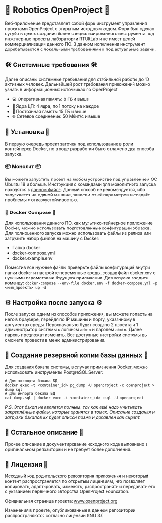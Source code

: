 # 🤖 Robotics OpenProject 🤖

Веб-приложение представляет собой форк инструмент управления проектами OpenProject с открытым исходным кодом.
Форк был сделан сугубо в целях создания более специализированного инструмента под инженерные проекты лаборатории RTUItLab и не имеет целей коммерциализации данного ПО.
В данном исполнении инструмент дорабатывается с локальными требованиями и под актуальные задачи.

## 🛠️ Системные требования 🛠️

Далее описаны системные требования для стабильной работы до 10 активных человек.
Дальнейшей рост требования приложений можно узнать в информационных источниках по OpenProject.

- 💻 Оперативная память: 8 ГБ и выше
- 🔄 Ядра ЦП: 4 ядра, по 1 потоку на каждое
- 💽 Постоянная память: 15 ГБ и выше
- 🌐 Сетевое соединение: 50 Мбит/с и выше

## 🔧 Установка 🔧

В первую очередь проект заточен под использование в роли контейнеров Docker, но в ходе разработки было отлажено два способа запуска.

### 📦 Монолит 📦

Вы можете запустить проект на любом устройстве под управлением ОС Ubuntu 18 и больше.
Инструкция с командами для монолитного запуска находятся в [данном файле](installation-scripts/run_example.sh).
Данный способ не рекомендуется, ибо запускается на единой машине, зависим от её параметров и создаёт проблемы с отказоустойчивостью.

### 🐳 Docker Compose 🐳

Для использования данного ПО, как мультиконтейнерное приложение Docker, можно использовать подготовленные конфигурации образов.
Для полноценного запуска можно использовать файлы из релиза или загрузить набор файлов на машину с Docker:
- Папка docker
- docker-compose.yml
- docker.example.env

Поместив все нужные файлы проверьте файлы конфигураций внутри папки docker и настройте переменные среды, создав файл docker.env с нужными параметрами будущего приложения.
Для запуска введите команду:
`docker-compose --env-file docker.env -f docker-compose.yml -p <имя_проекта> up -d`

## ⚙️ Настройка после запуска ⚙️

После запуска одним из способов приложения, вы можете попасть на него в браузере, перейдя по IP машины и порту, указанному в аргументах среды.
Первоначально будет создано 2 проекта и 1 администратор системы с логином `admin` и паролем `admin`. Далее пароль предложат изменить.
Все доступные настройки системы вы сможете провести в меню администрировании.

## 💾 Создание резервной копии базы данных 💾

Для создания бэкапа системы, в случае применения Docker, можно использовать инструменты PostgreSQL Server:

```
# Для экспорта бэкапа БД
docker exec -t <container_id> pg_dump -U openproject -c openproject > dump.sql
# Для импорта бэкапа БД
cat dump.sql | docker exec -i <container_id> psql -U openproject
```

*P.S. Этот бэкап не является полным, так как ещё надо учитывать закреплённые файлы, которые хранятся в томах.
Описание создания и загрузки бэкапов их будет описан позже и добавлен как скрипт.*

## 📖 Остальное описание 📖

Прочее описание и документирование исходного кода выполнено в оригинальном репозитории и не требует более дополнения.

## 📄 Лицензия 📄

Исходный код родительского репозитория приложения и некоторый контент распространяется по открытым лицензиям, что позволяет копировать, адаптировать, изменять, распространять и передавать его с указанием первичного авторства OpenProject Foundation.

Официальная страница проекта: www.openproject.org

Изменения в проекте, опубликованные в данном репозитории распространяются согласно лицензии GNU 3.0
